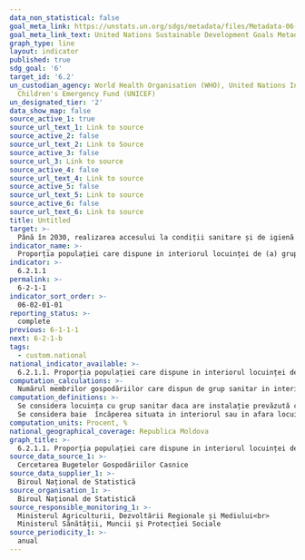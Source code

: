 ```yaml
---
data_non_statistical: false
goal_meta_link: https://unstats.un.org/sdgs/metadata/files/Metadata-06-02-01.pdf
goal_meta_link_text: United Nations Sustainable Development Goals Metadata (pdf 428kB)
graph_type: line
layout: indicator
published: true
sdg_goal: '6'
target_id: '6.2'
un_custodian_agency: World Health Organisation (WHO), United Nations International
  Children's Emergency Fund (UNICEF)
un_designated_tier: '2'
data_show_map: false
source_active_1: true
source_url_text_1: Link to source
source_active_2: false
source_url_text_2: Link to Source
source_active_3: false
source_url_3: Link to source
source_active_4: false
source_url_text_4: Link to source
source_active_5: false
source_url_text_5: Link to source
source_active_6: false
source_url_text_6: Link to source
title: Untitled
target: >-
  Până în 2030, realizarea accesului la condiții sanitare și de igienă adecvate și echitabile pentru    toți și eliminarea defecării în aer liber, acordând o atenție specială nevoilor femeilor și fetelor și   celor în situații vulnerabile
indicator_name: >-
  Proporția populației care dispune in interiorul locuinței de (a) grup sanitar și (b) baie sau dus
indicator: >-
  6.2.1.1
permalink: >-
  6-2-1-1
indicator_sort_order: >-
  06-02-01-01
reporting_status: >-
  complete
previous: 6-1-1-1
next: 6-2-1-b
tags:
  - custom.national
national_indicator_available: >-
  6.2.1.1. Proporția populației care dispune in interiorul locuinței de (a) grup sanitar și (b) baie sau dus
computation_calculations: >-
  Numărul membrilor gospodăriilor care dispun de grup sanitar in interiorul locuinței și baie sau dus raportat la numărul total al membrilor gospodăriilor*100
computation_definitions: >-
  Se considera locuința cu grup sanitar daca are instalație prevăzută cu rezervor de apa si canal de evacuare in sistemul public de canalizare sau in fântâni de scurgere proprii.<br> 
  Se considera baie  încăperea situata in interiorul sau in afara locuinței, destinata asigurării igienei corporale, având instalații specifice acestui scop: cada sau dus, sau numai dus si chiuveta. Nu se considera baie încăperea care are numai chiuveta si este folosita in principal pentru alte scopuri (camera de dormit, bucătărie). LA fel, nu se considera baie, încăperea in care este instalata cada (dus), dar lipsește sistemul de canalizare, dusul de vara si sauna.
computation_units: Procent, %
national_geographical_coverage: Republica Moldova
graph_title: >-
  6.2.1.1. Proporția populației care dispune in interiorul locuinței de (a) grup sanitar și (b) baie sau dus
source_data_source_1: >-
  Cercetarea Bugetelor Gospodăriilor Casnice
source_data_supplier_1: >-
  Biroul Național de Statistică
source_organisation_1: >-
  Biroul Național de Statistică
source_responsible_monitoring_1: >-
  Ministerul Agriculturii, Dezvoltării Regionale și Mediului<br> 
  Ministerul Sănătății, Muncii și Protecției Sociale
source_periodicity_1: >-
  anual
---
```

